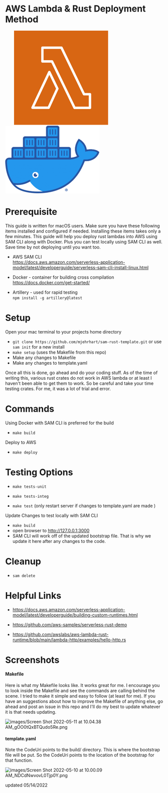 # AWS Lambda & Rust Deployment Method


<p float="left">
	&nbsp;&nbsp;&nbsp;&nbsp;&nbsp;&nbsp;
  <img src="https://raw.githubusercontent.com/mjehrhart/assets/main/images/Amazon_Lambda_architecture_logo.svg_BJlr5ojmmqIb7PH7.png" width="300" />
	&nbsp;&nbsp;&nbsp;&nbsp;&nbsp;&nbsp;&nbsp;&nbsp;&nbsp;&nbsp;&nbsp;
  <img src="https://raw.githubusercontent.com/mjehrhart/assets/main/images/Moby-logo_lzPn2FhabJy0xWhh.webp" width="300" />  
</p>


# Prerequisite
This guide is written for macOS users. Make sure you have these following items installed and configured if needed. Installing these items takes only a few minutes. This guide will help you deploy rust lambdas into AWS using SAM CLI along with Docker. Plus you can test locally using SAM CLI as well. Save time by not deploying until you want too.

- AWS SAM CLI  
	https://docs.aws.amazon.com/serverless-application-model/latest/developerguide/serverless-sam-cli-install-linux.html

- Docker - container for building cross compilation  
  https://docs.docker.com/get-started/  

- Artillery - used for rapid testing  
  ```npm install -g artillery@latest```

# Setup
Open your mac terminal to your projects home directory
- ```git clone https://github.com/mjehrhart/sam-rust-template.git``` or use ```sam init``` for a new install
- ```make setup``` (uses the Makefile from this repo)
- Make any changes to Makefile
- Make any changes to template.yaml  

Once all this is done, go ahead and do your coding stuff.  As of the time of writing this, various rust crates do not work in AWS lambda or at least I haven't been able to get them to work.  So be careful and take your time testing crates.  For me, it was a lot of trial and error.  

# Commands
Using Docker with SAM CLI is preferred for the build
- ```make build```

Deploy to AWS
- ```make deploy```

# Testing Options
- ```make tests-unit```

- ```make tests-integ```

- ```make test``` (only restart server if changes to template.yaml are made )

Update Changes to test locally with SAM CLI
- ```make build```
- open browser to http://127.0.0.1:3000
- SAM CLI will work off of the updated bootstrap file. That is why we update it here after any changes to the code.

# Cleanup
- ```sam delete```

# Helpful Links
- https://docs.aws.amazon.com/serverless-application-model/latest/developerguide/building-custom-runtimes.html

- https://github.com/aws-samples/serverless-rust-demo

- https://github.com/awslabs/aws-lambda-rust-runtime/blob/main/lambda-http/examples/hello-http.rs
 

# Screenshots  

#### Makefile
Here is what my Makefile looks like. It works great for me. I encourage you to look inside the Makefile and see the commands are calling behind the scene.  I tried to make it simple and easy to follow (at least for me). If you have an suggestions about how to improve the Makefile of anything else, go ahead and post an issue in this repo and I'll do my best to update whatever it is that needs updating.

<img width="50%" alt="images/Screen Shot 2022-05-11 at 10.04.38 AM_gOO0tQxBTQudo5Re.png" src="https://raw.githubusercontent.com/mjehrhart/assets/main/images/Screen Shot 2022-05-11 at 10.04.38 AM_gOO0tQxBTQudo5Re.png">

#### template.yaml
Note the CodeUri points to the build/ directory.  This is where the bootstrap file will be put.  So the CodeUri points to the location of the bootstrap for that function.  

<img width="50%" alt="images/Screen Shot 2022-05-10 at 10.00.09 AM_NDCdNwvovL0Tjp0Y.png" src="https://raw.githubusercontent.com/mjehrhart/assets/main/images/Screen Shot 2022-05-10 at 10.00.09 AM_NDCdNwvovL0Tjp0Y.png">

updated 05/14/2022
